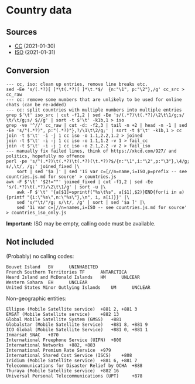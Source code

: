 # Country data

## Sources

- [CC](https://en.wikipedia.org/wiki/List_of_country_calling_codes#Alphabetical_listing_by_country_or_region) (2021-01-30)
- [ISO](https://en.wikipedia.org/wiki/ISO_3166-1_alpha-2#Officially_assigned_code_elements) (2021-01-31)

## Conversion

	--- cc, iso: clean up entries, remove line breaks etc.
	sed -Ee 's/(.*?)[ ]*\t(.*?)[ ]*\t.*$/  {n:"\1", p:"\2"},/g' cc_src > cc_raw
	--- cc: remove some numbers that are unlikely to be used for online chats (can be re-added)
	--- cc: split countries with multiple numbers into multiple entries
	grep $'\t' iso_src | cut -f1,2 | sed -Ee 's/(.*?)\t(.*?)/\2\t\1/g;s/ \t/\t/g;s/ $//g' | sort -t $'\t' -k1b,1 > iso
	grep -ve '^//' cc_raw | cut -d: -f2,3 | tail -n +2 | head -n -1 | sed -Ee 's/"(.*?)", p:"(.*?)"},?/\1\t\2/g;' | sort -t $'\t' -k1b,1 > cc
	join -t $'\t' -i -j 1 cc iso -o 1.1,2.2,1.2 > joined
	join -t $'\t' -i -j 1 cc iso -o 1.1,1.2 -v 1 > fail_cc
	join -t $'\t' -i -j 1 cc iso -o 2.1,2.2 -v 2 > fail_iso
	--- manually fix failed lines, think of https://xkcd.com/927/ and politics, hopefully no offence
	perl -pe 's/^(.*?)\t(.*?)\t(.*?)(\t.*?)?$/{n:"\1",i:"\2",p:"\3"},\4/g; s/,\t/, /g;' joined_fixed |\
		sort | sed '$a ]' | sed '1i var c=[//n=name,i=ISO,p=prefix -- see countries.js.md for source' > countries.js
	awk -F $'\t' '$2!=""' joined_fixed | cut -f1,2 | sed -Ee 's/(.*?)\t(.*?)/\2\t\1/g' | sort -u |\
		awk -F $'\t' '{a[$1]=sprintf("%s\t%s", a[$1],$2)}END{for(i in a){printf "{i:\"%s\",n:\"%s\"},\n", i, a[i]}}' |\
		sed 's/"\t/"/g; s/\t/, /g' | sort | sed '$a ]' |\
		sed '1i var c=[//n=names,i=ISO -- see countries.js.md for source' > countries_iso_only.js

**Important:** ISO may be empty, calling code must be available.

## Not included

(Probably) no calling codes:

	Bouvet Island	BV		UNINHABITED
	French Southern Territories	TF		ANTARCTICA
	Heard Island and McDonald Islands	HM		UNLCEAR
	Western Sahara	EH		UNCLEAR
	United States Minor Outlying Islands	UM		UNCLEAR

Non-geographic entities:

	Ellipso (Mobile Satellite service) 	+881 2, +881 3
	EMSAT (Mobile Satellite service) 	+882 13
	Global Mobile Satellite System (GMSS) 	+881
	Globalstar (Mobile Satellite Service) 	+881 8, +881 9
	ICO Global (Mobile Satellite Service) 	+881 0, +881 1
	Inmarsat SNAC 	+870
	International Freephone Service (UIFN) 	+800
	International Networks 	+882, +883
	International Premium Rate Service 	+979
	International Shared Cost Service (ISCS) 	+808
	Iridium (Mobile Satellite service) 	+881 6, +881 7
	Telecommunications for Disaster Relief by OCHA 	+888
	Thuraya (Mobile Satellite service) 	+882 16
	Universal Personal Telecommunications (UPT) 	+878
